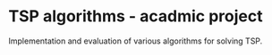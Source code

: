 # TSP algorithms - acadmic project
Implementation and evaluation of various algorithms for solving TSP.
